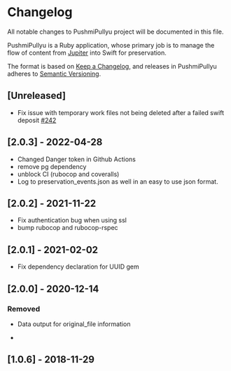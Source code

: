 # Changelog
All notable changes to PushmiPullyu project will be documented in this file. 

PushmiPullyu is a Ruby application, whose primary job is to manage the flow of content from [Jupiter](https://github.com/ualbertalib/jupiter/) into Swift for preservation.

The format is based on [Keep a Changelog](https://keepachangelog.com/en/1.0.0/),
and releases in PushmiPullyu adheres to [Semantic Versioning](https://semver.org/spec/v2.0.0.html).

## [Unreleased]

- Fix issue with temporary work files not being deleted after a failed swift deposit [#242](https://github.com/ualbertalib/pushmi_pullyu/issues/242)

## [2.0.3] - 2022-04-28

- Changed Danger token in Github Actions
- remove pg dependency
- unblock CI (rubocop and coveralls)
- Log to preservation_events.json as well in an easy to use json format.

## [2.0.2] - 2021-11-22

- Fix authentication bug when using ssl 
- bump rubocop and rubocop-rspec

## [2.0.1] - 2021-02-02

- Fix dependency declaration for UUID gem

## [2.0.0] - 2020-12-14

### Removed
- Data output for original_file information

- 
## [1.0.6] - 2018-11-29
